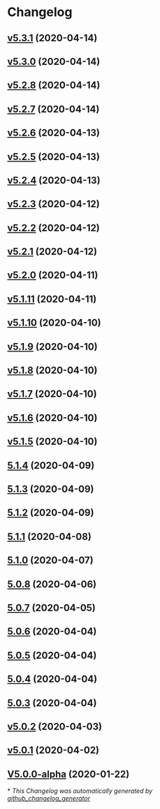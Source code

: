 # Changelog

## [v5.3.1](https://github.com/phandcock/grampsview/tree/v5.3.1) (2020-04-14)

## [v5.3.0](https://github.com/phandcock/grampsview/tree/v5.3.0) (2020-04-14)

## [v5.2.8](https://github.com/phandcock/grampsview/tree/v5.2.8) (2020-04-14)

## [v5.2.7](https://github.com/phandcock/grampsview/tree/v5.2.7) (2020-04-14)

## [v5.2.6](https://github.com/phandcock/grampsview/tree/v5.2.6) (2020-04-13)

## [v5.2.5](https://github.com/phandcock/grampsview/tree/v5.2.5) (2020-04-13)

## [v5.2.4](https://github.com/phandcock/grampsview/tree/v5.2.4) (2020-04-13)

## [v5.2.3](https://github.com/phandcock/grampsview/tree/v5.2.3) (2020-04-12)

## [v5.2.2](https://github.com/phandcock/grampsview/tree/v5.2.2) (2020-04-12)

## [v5.2.1](https://github.com/phandcock/grampsview/tree/v5.2.1) (2020-04-12)

## [v5.2.0](https://github.com/phandcock/grampsview/tree/v5.2.0) (2020-04-11)

## [v5.1.11](https://github.com/phandcock/grampsview/tree/v5.1.11) (2020-04-11)

## [v5.1.10](https://github.com/phandcock/grampsview/tree/v5.1.10) (2020-04-10)

## [v5.1.9](https://github.com/phandcock/grampsview/tree/v5.1.9) (2020-04-10)

## [v5.1.8](https://github.com/phandcock/grampsview/tree/v5.1.8) (2020-04-10)

## [v5.1.7](https://github.com/phandcock/grampsview/tree/v5.1.7) (2020-04-10)

## [v5.1.6](https://github.com/phandcock/grampsview/tree/v5.1.6) (2020-04-10)

## [v5.1.5](https://github.com/phandcock/grampsview/tree/v5.1.5) (2020-04-10)

## [5.1.4](https://github.com/phandcock/grampsview/tree/5.1.4) (2020-04-09)

## [5.1.3](https://github.com/phandcock/grampsview/tree/5.1.3) (2020-04-09)

## [5.1.2](https://github.com/phandcock/grampsview/tree/5.1.2) (2020-04-09)

## [5.1.1](https://github.com/phandcock/grampsview/tree/5.1.1) (2020-04-08)

## [5.1.0](https://github.com/phandcock/grampsview/tree/5.1.0) (2020-04-07)

## [5.0.8](https://github.com/phandcock/grampsview/tree/5.0.8) (2020-04-06)

## [5.0.7](https://github.com/phandcock/grampsview/tree/5.0.7) (2020-04-05)

## [5.0.6](https://github.com/phandcock/grampsview/tree/5.0.6) (2020-04-04)

## [5.0.5](https://github.com/phandcock/grampsview/tree/5.0.5) (2020-04-04)

## [5.0.4](https://github.com/phandcock/grampsview/tree/5.0.4) (2020-04-04)

## [5.0.3](https://github.com/phandcock/grampsview/tree/5.0.3) (2020-04-04)

## [v5.0.2](https://github.com/phandcock/grampsview/tree/v5.0.2) (2020-04-03)

## [v5.0.1](https://github.com/phandcock/grampsview/tree/v5.0.1) (2020-04-02)

## [V5.0.0-alpha](https://github.com/phandcock/grampsview/tree/V5.0.0-alpha) (2020-01-22)



\* *This Changelog was automatically generated by [github_changelog_generator](https://github.com/github-changelog-generator/github-changelog-generator)*
